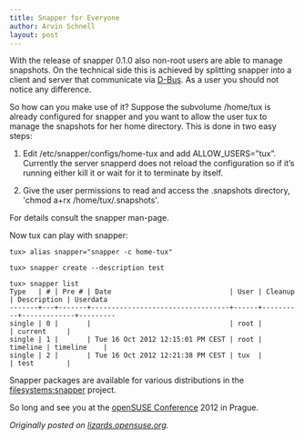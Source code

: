 ```yaml
---
title: Snapper for Everyone
author: Arvin Schnell
layout: post
---
```


With the release of snapper 0.1.0 also non-root users are able to
manage snapshots. On the technical side this is achieved by splitting
snapper into a client and server that communicate via
[D-Bus](http://www.freedesktop.org/wiki/Software/dbus). As a user you
should not notice any difference.

So how can you make use of it? Suppose the subvolume /home/tux is
already configured for snapper and you want to allow the user tux to
manage the snapshots for her home directory. This is done in two easy
steps:

1. Edit /etc/snapper/configs/home-tux and add
   ALLOW_USERS=”tux”. Currently the server snapperd does not reload
   the configuration so if it’s running either kill it or wait for it
   to terminate by itself.

2. Give the user permissions to read and access the .snapshots
   directory, 'chmod a+rx /home/tux/.snapshots'.

For details consult the snapper man-page.

Now tux can play with snapper:

~~~
tux> alias snapper="snapper -c home-tux"

tux> snapper create --description test

tux> snapper list
Type   | # | Pre # | Date                             | User | Cleanup  | Description | Userdata
-------+---+-------+----------------------------------+------+----------+-------------+---------
single | 0 |       |                                  | root |          | current     |         
single | 1 |       | Tue 16 Oct 2012 12:15:01 PM CEST | root | timeline | timeline    |         
single | 2 |       | Tue 16 Oct 2012 12:21:38 PM CEST | tux  |          | test        |
~~~

Snapper packages are available for various distributions in the
[filesystems:snapper](https://build.opensuse.org/project/show/filesystems:snapper)
project.

So long and see you at the [openSUSE
Conference](http://conference.opensuse.org/) 2012 in Prague.

_Originally posted on
[lizards.opensuse.org](https://lizards.opensuse.org/2012/10/16/snapper-for-everyone/)._
